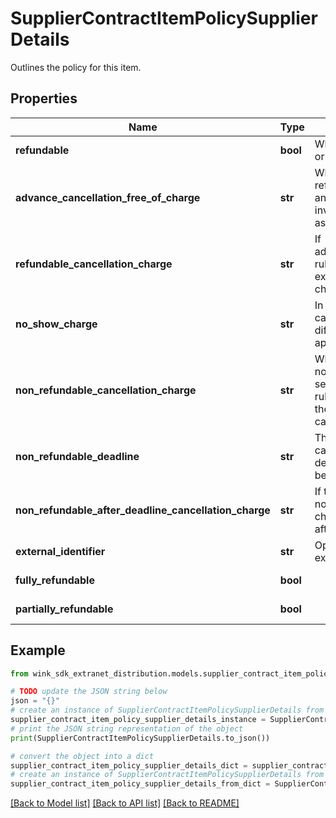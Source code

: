 # SupplierContractItemPolicySupplierDetails

Outlines the policy for this item.

## Properties

Name | Type | Description | Notes
------------ | ------------- | ------------- | -------------
**refundable** | **bool** | Whether this booking is refundable or not. | 
**advance_cancellation_free_of_charge** | **str** | When the cancellation policy is refundable, this flag can be set and indicates there is more rules involved than just a no-questions-asked refundable. | [optional] 
**refundable_cancellation_charge** | **str** | If advanceCancellationFreeOfCharge rules is not honored, this property explains what the guest will be charged. | [optional] 
**no_show_charge** | **str** | In case the &#39;Refundable cancellation charge&#39; is set, a different no show charge can be applied. | [optional] 
**non_refundable_cancellation_charge** | **str** | When the cancellation policy is non-refundable, this flag can be set and indicates there is more rules involved to calculate what the guest will owe in case of a cancellation. | [optional] 
**non_refundable_deadline** | **str** | The non-refundable charge might can have a deadline. If that deadline passes, the guest might be charged more. | [optional] 
**non_refundable_after_deadline_cancellation_charge** | **str** | If the guest does not honor the non-refundable deadline rule, this charge dictates what she owes after the deadline passes. | [optional] 
**external_identifier** | **str** | Optional geoname externalIdentifier to remote policy. | [optional] 
**fully_refundable** | **bool** |  | [optional] [readonly] 
**partially_refundable** | **bool** |  | [optional] [readonly] 

## Example

```python
from wink_sdk_extranet_distribution.models.supplier_contract_item_policy_supplier_details import SupplierContractItemPolicySupplierDetails

# TODO update the JSON string below
json = "{}"
# create an instance of SupplierContractItemPolicySupplierDetails from a JSON string
supplier_contract_item_policy_supplier_details_instance = SupplierContractItemPolicySupplierDetails.from_json(json)
# print the JSON string representation of the object
print(SupplierContractItemPolicySupplierDetails.to_json())

# convert the object into a dict
supplier_contract_item_policy_supplier_details_dict = supplier_contract_item_policy_supplier_details_instance.to_dict()
# create an instance of SupplierContractItemPolicySupplierDetails from a dict
supplier_contract_item_policy_supplier_details_from_dict = SupplierContractItemPolicySupplierDetails.from_dict(supplier_contract_item_policy_supplier_details_dict)
```
[[Back to Model list]](../README.md#documentation-for-models) [[Back to API list]](../README.md#documentation-for-api-endpoints) [[Back to README]](../README.md)



